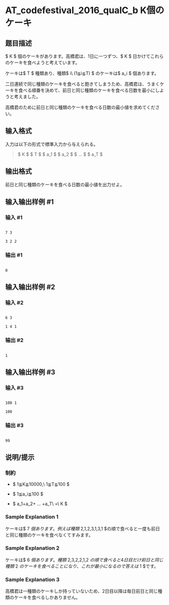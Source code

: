 # AT_codefestival_2016_qualC_b K個のケーキ

## 题目描述

[problemUrl]: https://atcoder.jp/contests/code-festival-2016-qualc/tasks/codefestival_2016_qualC_b

$ K $ 個のケーキがあります。高橋君は、1日に一つずつ、$ K $ 日かけてこれらのケーキを食べようと考えています。

ケーキは$ T $ 種類あり、種類$ i\ (1≦i≦T) $ のケーキは$ a_i $ 個あります。

二日連続で同じ種類のケーキを食べると飽きてしまうため、高橋君は、うまくケーキを食べる順番を決めて、前日と同じ種類のケーキを食べる日数を最小にしようと考えました。

高橋君のために前日と同じ種類のケーキを食べる日数の最小値を求めてください。

## 输入格式

入力は以下の形式で標準入力から与えられる。

> $ K $ $ T $ $ a_1 $ $ a_2 $ $ ... $ $ a_T $

## 输出格式

前日と同じ種類のケーキを食べる日数の最小値を出力せよ。

## 输入输出样例 #1

### 输入 #1

```
7 3
3 2 2
```

### 输出 #1

```
0
```

## 输入输出样例 #2

### 输入 #2

```
6 3
1 4 1
```

### 输出 #2

```
1
```

## 输入输出样例 #3

### 输入 #3

```
100 1
100
```

### 输出 #3

```
99
```

## 说明/提示

### 制約

- $ 1≦K≦10000,\ 1≦T≦100 $
- $ 1≦a_i≦100 $
- $ a_1+a_2+ $...$ +a_T\ =\ K $

### Sample Explanation 1

ケーキは$ 7 $個あります。例えば種類$ 2,1,2,3,1,3,1 $の順で食べると一度も前日と同じ種類のケーキを食べなくてすみます。

### Sample Explanation 2

ケーキは$ 6 $個あります。種類$ 2,3,2,2,1,2 $の順で食べると4日目だけ前日と同じ種類$ 2 $のケーキを食べることになり、これが最小になるので答えは$ 1 $です。

### Sample Explanation 3

高橋君は一種類のケーキしか持っていないため、2日目以降は毎日前日と同じ種類のケーキを食べるしかありません。